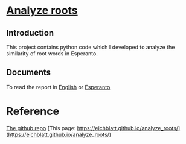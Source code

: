 # [Analyze roots](https://github.com/eichblatt/analyze_roots)

## Introduction 

This project contains python code which I developed to analyze the similarity of root words in Esperanto.

## Documents

To read the report in [English](docs/report.pdf) or [Esperanto](https:/docs/raporto.pdf)

# Reference
[The github repo](https://github.com/eichblatt/analyze_roots)
[This page: https://eichblatt.github.io/analyze_roots/](https://eichblatt.github.io/analyze_roots/)
